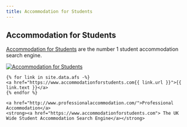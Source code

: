 ```yaml
---
title: Accommodation for Students
---
```

## Accommodation for Students

[Accommodation for Students](https://www.accommodationforstudents.com) are the number 1 student accommodation search engine.

<!-- ** Start of _better_ Accommodation for Students Banner Ad ** -->
<div id="afs">
    <p><a href="https://www.accommodationforstudents.com"><img alt="Accommodation for Students" src="https://www.accommodationforstudents.com/images/admin_site/afs_logo_180_30_2.gif" /></a></p>

    {% for link in site.data.afs -%}
    <a href="https://www.accommodationforstudents.com{{ link.url }}">{{ link.text }}</a>
    {% endfor %}

    <a href="http://www.professionalaccommodation.com/">Professional Accommodation</a>
    <strong><a href="https://www.accommodationforstudents.com"> The UK Wide Student Accommodation Search Engine</a></strong>
</div>
